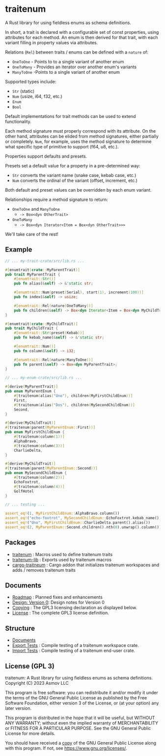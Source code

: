 traitenum 
=========
A Rust library for using fieldless enums as schema definitions.

In short, a trait is declared with a configurable set of const properties,   using attributes for each method. An enum is then derived for that trait, with each variant filling in property values via attributes.

Relations (`Rel`) between traits / enums can be defined with a `nature` of:
- `OneToOne`  - Points to to a single variant of another enum
- `OneToMany` - Provides an iterator over another enum's variants
- `ManyToOne` -Points to a single variant of another enum

Supported types include:
- `Str` (static)
- `Num` (usize, i64, f32, etc.)
- `Enum`
- `Bool`

Default implementations for trait methods can be used to extend functionality.

Each method signature must properly correspond with its attribute. On the other hand, attributes can be elided from method signatures, either partially or completely. `Num`, for example, uses the method signature to determine what specific type of primitive to support (f64, u8, etc.).

Properties support defaults and presets.

Presets set a default value for a property in a pre-determined way:
- `Str` converts the variant name (snake case, kebab case, etc.)
- `Num` converts the ordinal of the variant (offset, increment, etc.)

Both default and preset values can be overridden by each enum variant.

Relationships require a method signature to return:
- `OneToOne` and `ManyToOne`
  + `-> Box<dyn OtherTrait>`
- `OneToMany`
  + `-> Box<dyn Iterator<Item = Box<dyn OtherTrait>>>`

We'll take care of the rest!

Example
-------

```rust
// ... my-trait-crate/src/lib.rs ...

#[enumtrait(crate::MyParentTrait)]
pub trait MyParentTrait {
    #[enumtrait::Str()]
    pub fn alias(&self) -> &'static str;

    #[enumtrait::Num(preset(Serial), start(1), increment(100))]
    pub fn index(&self) -> usize;

    #[enumtrait::Rel(nature(OneToMany))]
    pub fn children(&self) -> Box<dyn Iterator<Item = Box<dyn MyChildTrait>>>;
}

#[enumtrait(crate::MyChildTrait)]
pub trait MyChildTrait {
    #[enumtrait::Str(preset(Kebab))]
    pub fn kebab_name(&self) -> &'static str;

    #[enumtrait::Num()]
    pub fn column(&self) -> i32;

    #[enumtrait::Rel(nature(ManyToOne))]
    pub fn parent(&self) -> Box<dyn MyParentTrait>;
}

// ... my-enum-crate/src/lib.rs ...

#[derive(MyParentTrait)]
pub enum MyParentEnum {
    #[traitenum(alias("Uno"), children(MyFirstChildEnum))]
    First,
    #[traitenum(alias("Dos"), children(MySecondChildEnum))]
    Second,
}

#[derive(MyChildTrait)]
#[traitenum(parent(MyParentEnum::First))]
pub enum MyFirstChildEnum {
    #[traitenum(column(1))]
    AlphaBravo,
    #[traitenum(column(3))]
    CharlieDelta,
}

#[derive(MyChildTrait)]
#[traitenum(parent(MyParentEnum::Second))]
pub enum MySecondChildEnum {
    #[traitenum(column(2))]
    EchoFoxtrot,
    #[traitenum(column(4))]
    GolfHotel 
}

// ... testing ...

assert_eq!(1, MyFirstChildEnum::AlphaBravo.column())
assert_eq!("echo-foxtrot", MySecondChildEnum::EchoFoxtrot.kebab_name())
assert_eq!("Uno", MyFirstChildEnum::CharlieDelta.parent().alias())
assert_eq!(2, MyParentEnum::Second.children().nth(0).unwrap().column())
```

Packages
--------
- [traitenum](./macro) : Macros used to define traitenum traits
- [traitenum-lib](./lib) : Exports used by traitenum macros
- [cargo-traitneum](./cargo) : Cargo addon that initializes traitenum workspaces and adds / removes traitenum traits

Documents
---------
- [Roadmap](./docs/Roadmap.md) : Planned fixes and enhancements
- [Design: Version 0](./docs/design/v0/README.md): Design notes for Version 0
- [Copying](./COPYING.txt) : The GPL3 licensing declaration as displayed below.
- [License](./LICENSE.txt) : The complete GPL3 license definition.

Structure
---------
- [Documents](./docs)
- [Export Tests](./tests/exporter/) : Compile testing of a traitenum workspace crate.
- [Import Tests](./tests/exporter/) : Compile testing of a traitenum end-user crate.


License (GPL 3)
---------------
traitenum: A Rust library for using fieldless enums as schema definitions.  
Copyright (C) 2023 Asmov LLC

This program is free software: you can redistribute it and/or modify
it under the terms of the GNU General Public License as published by
the Free Software Foundation, either version 3 of the License, or
(at your option) any later version.

This program is distributed in the hope that it will be useful,
but WITHOUT ANY WARRANTY; without even the implied warranty of
MERCHANTABILITY or FITNESS FOR A PARTICULAR PURPOSE.  See the
GNU General Public License for more details.

You should have received a [copy](./LICENSE.txt) of the GNU General Public License
along with this program.  If not, see https://www.gnu.org/licenses/.
